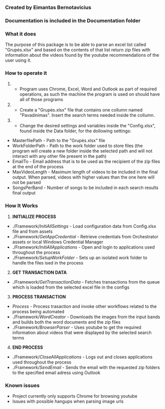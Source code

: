 ### Created by Eimantas Bernotavicius ###
### Documentation is included in the Documentation folder ###


### What it does ###
The purpose of this package is to be able to parse an excel list called "Grupės.xlsx" and based on the contents of that list return zip files with information about the videos found by the youtube recommendations of the user using it.

### How to operate it ###
1. * Program uses Chrome, Excel, Word and Outlook as part of required operations, as such the machine the program is used on should have all of those programs
2. * Create a "Grupės.xlsx" file that contains one collumn named "Pavadinimas". Insert the search terms needed inside the collumn.
3. * Change the desired settings and variables inside the "Config.xlsx", found inside the Data folder, for the dollowing settings:

 + MasterfilePath - Path to the "Grupės.xlsx" file
 + WorkFolderPath - Path to the work folder used to store files (the program will create a new folder inside the selected path and will not interact with any other file present in the path)
 + EmailTo - Email address that is to be used as the recipient of the zip files at the end of the process
 + MaxVideoLength - Maximum length of videos to be included in the final output. When parsed, videos with higher values than the one here will not be parsed
 + SongsPerBand - Number of songs to be included in each search results final output


### How It Works ###

1. **INITIALIZE PROCESS**
 + ./Framework/*InitiAllSettings* - Load configuration data from Config.xlsx file and from assets
 + ./Framework/*GetAppCredential* - Retrieve credentials from Orchestrator assets or local Windows Credential Manager
 + ./Framework/*InitiAllApplications* - Open and login to applications used throughout the process
 + ./Framework/*SetupWorkFolder* - Sets up an isolated work folder to handle the files ised in the process


2. **GET TRANSACTION DATA**
 + ./Framework/*GetTransactionData* - Fetches transactions from the queue which is loaded from the selected excel file in the configs

3. **PROCESS TRANSACTION**
 + *Process* - Process trasaction and invoke other workflows related to the process being automated 
 + ./Framework/*WordCreator* - Downloads the images from the input bands and builds both the word documents and the zip files
 + ./Framework/*BrowserParser* - Uses youtube to get the required information about videos that were displayed by the selected search terms

4. **END PROCESS**
 + ./Framework/*CloseAllApplications* - Logs out and closes applications used throughout the process
 + ./Framework/*SendEmail* - Sends the email with the requested zip folders to the specified email adress using Outlook


### Known issues ###

* Project currently only supports Chrome for browsing youtube
* Issues with possible hangups when parsing image urls 